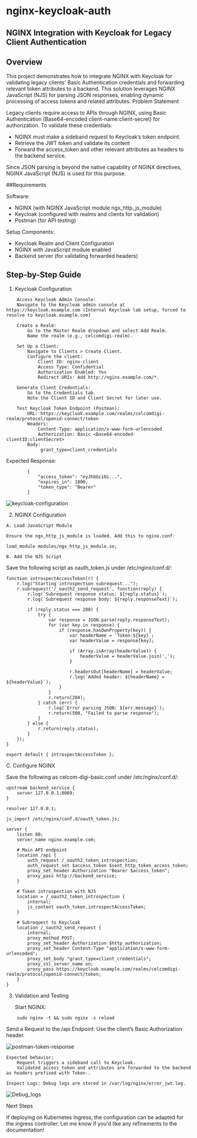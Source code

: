 # nginx-keycloak-auth
## NGINX Integration with Keycloak for Legacy Client Authentication

## Overview
This project demonstrates how to integrate NGINX with Keycloak for validating legacy clients' Basic Authentication credentials and forwarding relevant token attributes to a backend. This solution leverages NGINX JavaScript (NJS) for parsing JSON responses, enabling dynamic processing of access tokens and related attributes.
Problem Statement

Legacy clients require access to APIs through NGINX, using Basic Authentication (Base64-encoded client-name:client-secret) for authorization. To validate these credentials:

- NGINX must make a sideband request to Keycloak’s token endpoint.
- Retrieve the JWT token and validate its content
- Forward the access_token and other relevant attributes as headers to the backend service.

Since JSON parsing is beyond the native capability of NGINX directives, NGINX JavaScript (NJS) is used for this purpose.

##Requirements

Software:
- NGINX (with NGINX JavaScript module ngx_http_js_module)
- Keycloak (configured with realms and clients for validation)
- Postman (for API testing)

Setup Components:
- Keycloak Realm and Client Configuration
- NGINX with JavaScript module enabled
- Backend server (for validating forwarded headers)


## Step-by-Step Guide

1. Keycloak Configuration
```
    Access Keycloak Admin Console:
    Navigate to the Keycloak admin console at https://keycloak.example.com (Internal Keycloak lab setup, forced to resolve to keycloak.example.com)
   
    Create a Realm:
        Go to the Master Realm dropdown and select Add Realm.
        Name the realm (e.g., celcomdigi-realm).

    Set Up a Client:
        Navigate to Clients > Create Client.
        Configure the client:
            Client ID: nginx-client
            Access Type: Confidential
            Authorization Enabled: Yes
            Redirect URIs: Add http://nginx.example.com/*.

    Generate Client Credentials:
        Go to the Credentials tab.
        Note the Client ID and Client Secret for later use.

    Test Keycloak Token Endpoint (Postman):
        URL: https://keycloak.example.com/realms/celcomdigi-realm/protocol/openid-connect/token
        Headers:
            Content-Type: application/x-www-form-urlencoded
            Authorization: Basic <Base64-encoded-clientID:clientSecret>
        Body:
             grant_type=client_credentials
```

Expected Response:

```
        {
            "access_token": "eyJhbGciOi...",
            "expires_in": 1800,
            "token_type": "Bearer"
        }
```        
![keycloak-configuration](https://github.com/user-attachments/assets/fa559443-de15-4074-a4aa-a341ec2046dd)


2. NGINX Configuration
```
A. Load JavaScript Module

Ensure the ngx_http_js_module is loaded. Add this to nginx.conf:

load_module modules/ngx_http_js_module.so;

B. Add the NJS Script
```

Save the following script as oauth_token.js under /etc/nginx/conf.d/:
```
function introspectAccessToken(r) {
    r.log("Starting introspection subrequest...");
    r.subrequest('/_oauth2_send_request', function(reply) {
        r.log(`Subrequest response status: ${reply.status}`);
        r.log(`Subrequest response body: ${reply.responseText}`);

        if (reply.status === 200) {
            try {
                var response = JSON.parse(reply.responseText);
                for (var key in response) {
                    if (response.hasOwnProperty(key)) {
                        var headerName = `Token-${key}`;
                        var headerValue = response[key];

                        if (Array.isArray(headerValue)) {
                            headerValue = headerValue.join(',');
                        }

                        r.headersOut[headerName] = headerValue;
                        r.log(`Added header: ${headerName} = ${headerValue}`);
                    }
                }
                r.return(204);
            } catch (err) {
                r.log(`Error parsing JSON: ${err.message}`);
                r.return(500, "Failed to parse response");
            }
        } else {
            r.return(reply.status);
        }
    });
}

export default { introspectAccessToken };
```


C. Configure NGINX


Save the following as celcom-digi-basic.conf under /etc/nginx/conf.d/:

```
upstream backend_service {
    server 127.0.0.1:8069;
}

resolver 127.0.0.1;

js_import /etc/nginx/conf.d/oauth_token.js;

server {
    listen 80;
    server_name nginx.example.com;

    # Main API endpoint
    location /api {
        auth_request /_oauth2_token_introspection;
        auth_request_set $access_token $sent_http_token_access_token;
        proxy_set_header Authorization "Bearer $access_token";
        proxy_pass http://backend_service;
    }

    # Token introspection with NJS
    location = /_oauth2_token_introspection {
        internal;
        js_content oauth_token.introspectAccessToken;
    }

    # Subrequest to Keycloak
    location /_oauth2_send_request {
        internal;
        proxy_method POST;
        proxy_set_header Authorization $http_authorization;
        proxy_set_header Content-Type "application/x-www-form-urlencoded";
        proxy_set_body "grant_type=client_credentials";
        proxy_ssl_server_name on;
        proxy_pass https://keycloak.example.com/realms/celcomdigi-realm/protocol/openid-connect/token;
    }
}
```

3. Validation and Testing

    Start NGINX:
```
    sudo nginx -t && sudo nginx -s reload
```

Send a Request to the /api Endpoint: Use the client’s Basic Authorization header.
    
![postman-token-response](https://github.com/user-attachments/assets/a20055f3-0087-4ac0-86a6-e5f88d10be4f)

    
    Expected behavior:
        Request triggers a sideband call to Keycloak.
        Validated access_token and attributes are forwarded to the backend as headers prefixed with Token-.

    Inspect Logs: Debug logs are stored in /var/log/nginx/error_jwt.log.
    
![Debug_logs](https://github.com/user-attachments/assets/245c095e-b862-4887-a2df-538217363ebd)


Next Steps

If deploying on Kubernetes Ingress, the configuration can be adapted for the ingress controller. Let me know if you'd like any refinements to the documentation!
